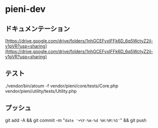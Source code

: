 # pieni-dev

## ドキュメンテーション
[https://drive.google.com/drive/folders/1nhGCEFvxIFFk6D_6q5WctyZ2il-v1pVR?usp=sharing](https://drive.google.com/drive/folders/1nhGCEFvxIFFk6D_6q5WctyZ2il-v1pVR?usp=sharing)

## テスト
./vendor/bin/atoum -f vendor/pieni/core/tests/Core.php vendor/pieni/utility/tests/Utility.php 

## プッシュ
git add -A && git commit -m "`date '+%Y-%m-%d %H:%M:%S'`" && git push

